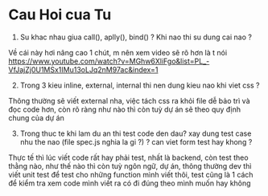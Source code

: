 # Cau Hoi cua Tu

1. Su khac nhau giua call(), aplly(), bind() ? Khi nao thi su dung cai nao ?

Về cái này hơi nâng cao 1 chút, m nên xem video sẽ rõ hơn là t nói https://www.youtube.com/watch?v=MGhw6XliFgo&list=PL_-VfJajZj0U1MSx1IMu13oLJq2nM97ac&index=1

2. Trong 3 kieu inline, external, internal thi nen dung kieu nao khi viet css ?

Thông thường sẽ viết external nha, việc tách css ra khỏi file dễ bảo trì và đọc code hơn, còn rõ ràng như nào thì còn tuỳ dự án sẽ theo quy định chung của dự án

3. Trong thuc te khi lam du an thi test code den dau? xay dung test case nhu the nao (file spec.js nghia la gi ?) ? can viet form test hay khong ?

Thực tế thì lúc viết code rất hay phải test, nhất là backend, còn test theo thằng nào, như thế nào thì còn tuỳ ngôn ngữ, dự án, thông thường dev thì viết unit test để test cho những function mình viết thôi, test cũng là 1 cách để kiểm tra xem code mình viết ra có đi đúng theo mình muốn hay không
